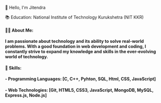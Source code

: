  👋 Hello, I'm Jitendra

  📚 Education: National Institute of Technology Kurukshetra (NIT KKR)


#### 👨‍💻 About Me:
#### I am passionate about technology and its ability to solve real-world problems. With a good foundation in web development and coding, I constantly strive to expand my knowledge and skills in the ever-evolving world of technology.
#### 🔧 Skills:
#### - Programming Languages: [C, C++, Pyhton, SQL, Html, CSS, JavaScript]
#### - Web Technologies: [Git, HTML5, CSS3, JavaScript, MongoDB, MySQL, Express.js, Node.js]
